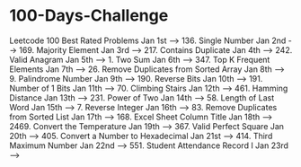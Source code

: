 # 100-Days-Challenge
Leetcode 100 Best Rated Problems
Jan 1st --> 136. Single Number
Jan 2nd --> 169. Majority Element
Jan 3rd --> 217. Contains Duplicate
Jan 4th --> 242. Valid Anagram
Jan 5th --> 1. Two Sum
Jan 6th --> 347. Top K Frequent Elements
Jan 7th --> 26. Remove Duplicates from Sorted Array
Jan 8th --> 9. Palindrome Number
Jan 9th --> 190. Reverse Bits
Jan 10th --> 191. Number of 1 Bits
Jan 11th --> 70. Climbing Stairs
Jan 12th --> 461. Hamming Distance
Jan 13th --> 231. Power of Two
Jan 14th --> 58. Length of Last Word
Jan 15th --> 7. Reverse Integer
Jan 16th --> 83. Remove Duplicates from Sorted List
Jan 17th --> 168. Excel Sheet Column Title
Jan 18th --> 2469. Convert the Temperature
Jan 19th --> 367. Valid Perfect Square
Jan 20th --> 405. Convert a Number to Hexadecimal
Jan 21st --> 414. Third Maximum Number
Jan 22nd --> 551. Student Attendance Record I
Jan 23rd --> 
